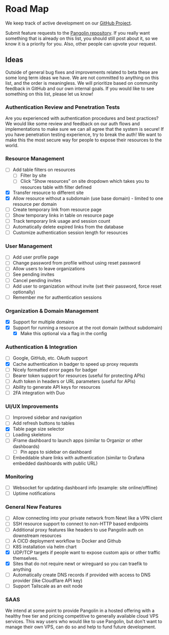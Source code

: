 # Road Map

We keep track of active development on our [GitHub Project](https://github.com/orgs/fosrl/projects/1).

Submit feature requests to the [Pangolin repository](https://github.com/orgs/fosrl/discussions). If you really want something that is already on this list, you should still post about it, so we know it is a priority for you. Also, other people can upvote your request.

## Ideas

Outside of general bug fixes and improvements related to beta these are some long term ideas we have. We are not committed to anything on this list, and the order is meaningless. We will prioritize based on community feedback in GitHub and our own internal goals. If you would like to see something on this list, please let us know!

### Authentication Review and Penetration Tests

Are you experienced with authentication procedures and best practices? We would like some review and feedback on our auth flows and implementations to make sure we can all agree that the system is secure! If you have penetration testing experience, try to break the auth! We want to make this the most secure way for people to expose their resources to the world.

### Resource Management
- [ ] Add table filters on resources
  - [ ] Filter by site
  - [ ] Click "Show resources" on site dropdown which takes you to resources table with filter defined
- [x] Transfer resource to different site
- [x] Allow resource without a subdomain (use base domain) - limited to one resource per domain
- [ ] Create temporary link from resource page
- [ ] Show temporary links in table on resource page
- [ ] Track temporary link usage and session count
- [ ] Automatically delete expired links from the database
- [ ] Customize authentication session length for resources

### User Management
- [ ] Add user profile page
- [ ] Change password from profile without using reset password
- [ ] Allow users to leave organizations
- [ ] See pending invites
- [ ] Cancel pending invites
- [ ] Add user to organization without invite (set their password, force reset optionally)
- [ ] Remember me for authentication sessions

### Organization & Domain Management
- [x] Support for multiple domains
- [x] Support for running a resource at the root domain (without subdomain)
  - [x] Make this optional via a flag in the config

### Authentication & Integration
- [ ] Google, GitHub, etc. OAuth support
- [x] Cache authentication in badger to speed up proxy requests
- [ ] Nicely formatted error pages for badger
- [ ] Bearer token support for resources (useful for protecting APIs)
- [ ] Auth token in headers or URL parameters (useful for APIs)
- [ ] Ability to generate API keys for resources
- [ ] 2FA integration with Duo

### UI/UX Improvements
- [ ] Improved sidebar and navigation
- [ ] Add refresh buttons to tables
- [x] Table page size selector
- [ ] Loading skeletons
- [ ] iFrame dashboard to launch apps (similar to Organizr or other dashboards)
  - [ ] Pin apps to sidebar on dashboard
- [ ] Embeddable share links with authentication (similar to Grafana embedded dashboards with public URL)

### Monitoring
- [ ] Websocket for updating dashboard info (example: site online/offline)
- [ ] Uptime notifications

### General New Features

- [ ] Allow connecting into your private network from Newt like a VPN client
- [ ] SSH resource support to connect to non-HTTP based endpoints
- [ ] Additional proxy features like headers to use Pangolin auth on downstream resources
- [ ] A CICD deployment workflow to Docker and Github
- [ ] K8S installation via helm chart
- [x] UDP/TCP targets if people want to expose custom apis or other traffic themselves.
- [x] Sites that do not require newt or wireguard so you can traefik to anything
- [ ] Automatically create DNS records if provided with access to DNS provider (like Cloudflare API key)
- [ ] Support Tailscale as an exit node

### SAAS

We intend at some point to provide Pangolin in a hosted offering with a healthy free tier and pricing competitive to generally available cloud VPS services. This way users who would like to use Pangolin, but don't want to manage their own VPS, can do so and help to fund future development.
